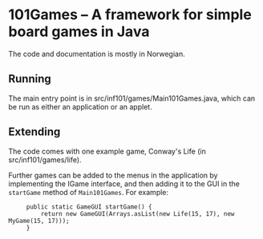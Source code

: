 # 101Games – A framework for simple board games in Java

The code and documentation is mostly in Norwegian.

## Running

The main entry point is in src/inf101/games/Main101Games.java, which can be run as
either an application or an applet.

## Extending

The code comes with one example game, Conway's Life (in src/inf101/games/life).

Further games can be added to the menus in the application by implementing the
IGame interface, and then adding it to the GUI in the ```startGame``` method
of ```Main101Games```. For example:

         public static GameGUI startGame() {
             return new GameGUI(Arrays.asList(new Life(15, 17), new MyGame(15, 17))); 
         }

         
